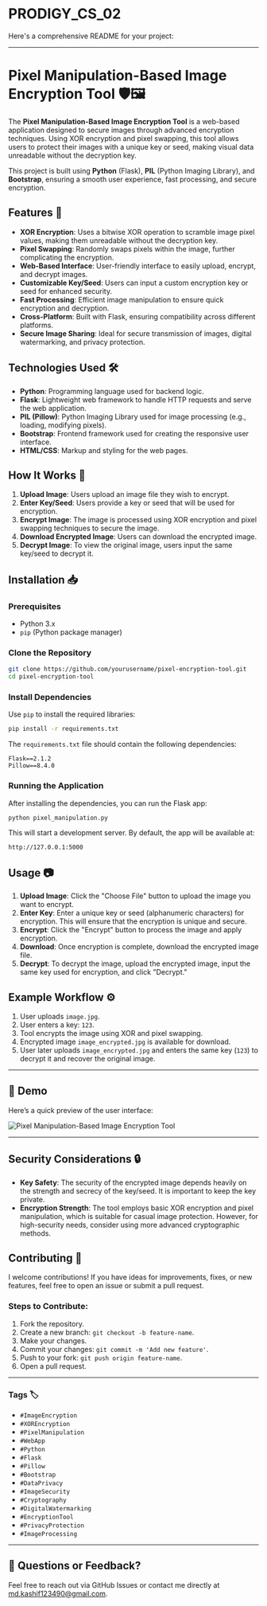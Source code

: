 # PRODIGY_CS_02
Here's a comprehensive README for your project:

---

# Pixel Manipulation-Based Image Encryption Tool 🛡️🖼️

The **Pixel Manipulation-Based Image Encryption Tool** is a web-based application designed to secure images through advanced encryption techniques. Using XOR encryption and pixel swapping, this tool allows users to protect their images with a unique key or seed, making visual data unreadable without the decryption key.

This project is built using **Python** (Flask), **PIL** (Python Imaging Library), and **Bootstrap**, ensuring a smooth user experience, fast processing, and secure encryption.

## Features 🚀

- **XOR Encryption**: Uses a bitwise XOR operation to scramble image pixel values, making them unreadable without the decryption key.
- **Pixel Swapping**: Randomly swaps pixels within the image, further complicating the encryption.
- **Web-Based Interface**: User-friendly interface to easily upload, encrypt, and decrypt images.
- **Customizable Key/Seed**: Users can input a custom encryption key or seed for enhanced security.
- **Fast Processing**: Efficient image manipulation to ensure quick encryption and decryption.
- **Cross-Platform**: Built with Flask, ensuring compatibility across different platforms.
- **Secure Image Sharing**: Ideal for secure transmission of images, digital watermarking, and privacy protection.

## Technologies Used 🛠️

- **Python**: Programming language used for backend logic.
- **Flask**: Lightweight web framework to handle HTTP requests and serve the web application.
- **PIL (Pillow)**: Python Imaging Library used for image processing (e.g., loading, modifying pixels).
- **Bootstrap**: Frontend framework used for creating the responsive user interface.
- **HTML/CSS**: Markup and styling for the web pages.

## How It Works 🔐

1. **Upload Image**: Users upload an image file they wish to encrypt.
2. **Enter Key/Seed**: Users provide a key or seed that will be used for encryption.
3. **Encrypt Image**: The image is processed using XOR encryption and pixel swapping techniques to secure the image.
4. **Download Encrypted Image**: Users can download the encrypted image.
5. **Decrypt Image**: To view the original image, users input the same key/seed to decrypt it.

## Installation 📥

### Prerequisites

- Python 3.x
- `pip` (Python package manager)

### Clone the Repository

```bash
git clone https://github.com/yourusername/pixel-encryption-tool.git
cd pixel-encryption-tool
```

### Install Dependencies

Use `pip` to install the required libraries:

```bash
pip install -r requirements.txt
```

The `requirements.txt` file should contain the following dependencies:

```
Flask==2.1.2
Pillow==8.4.0
```

### Running the Application

After installing the dependencies, you can run the Flask app:

```bash
python pixel_manipulation.py
```

This will start a development server. By default, the app will be available at:

```
http://127.0.0.1:5000
```

## Usage 📷

1. **Upload Image**: Click the "Choose File" button to upload the image you want to encrypt.
2. **Enter Key**: Enter a unique key or seed (alphanumeric characters) for encryption. This will ensure that the encryption is unique and secure.
3. **Encrypt**: Click the "Encrypt" button to process the image and apply encryption.
4. **Download**: Once encryption is complete, download the encrypted image file.
5. **Decrypt**: To decrypt the image, upload the encrypted image, input the same key used for encryption, and click "Decrypt."

## Example Workflow ⚙️

1. User uploads `image.jpg`.
2. User enters a key: `123`.
3. Tool encrypts the image using XOR and pixel swapping.
4. Encrypted image `image_encrypted.jpg` is available for download.
5. User later uploads `image_encrypted.jpg` and enters the same key (`123`) to decrypt it and recover the original image.

---

## 🎨 Demo

Here’s a quick preview of the user interface:

![Pixel Manipulation-Based Image Encryption Tool](caeserciphertool.gif)

---

## Security Considerations 🔒

- **Key Safety**: The security of the encrypted image depends heavily on the strength and secrecy of the key/seed. It is important to keep the key private.
- **Encryption Strength**: The tool employs basic XOR encryption and pixel manipulation, which is suitable for casual image protection. However, for high-security needs, consider using more advanced cryptographic methods.

## Contributing 🤝

I welcome contributions! If you have ideas for improvements, fixes, or new features, feel free to open an issue or submit a pull request.

### Steps to Contribute:

1. Fork the repository.
2. Create a new branch: `git checkout -b feature-name`.
3. Make your changes.
4. Commit your changes: `git commit -m 'Add new feature'`.
5. Push to your fork: `git push origin feature-name`.
6. Open a pull request.

---

### Tags 🏷️
- `#ImageEncryption`
- `#XOREncryption`
- `#PixelManipulation`
- `#WebApp`
- `#Python`
- `#Flask`
- `#Pillow`
- `#Bootstrap`
- `#DataPrivacy`
- `#ImageSecurity`
- `#Cryptography`
- `#DigitalWatermarking`
- `#EncryptionTool`
- `#PrivacyProtection`
- `#ImageProcessing`

---

## 💬 Questions or Feedback?

Feel free to reach out via GitHub Issues or contact me directly at [md.kashif123490@gmail.com](mailto:your-email@example.com).

